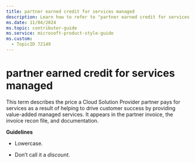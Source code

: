 ```yaml
---
title: partner earned credit for services managed
description: Learn how to refer to "partner earned credit for services managed" in your content.
ms.date: 11/04/2024
ms.topic: contributor-guide
ms.service: microsoft-product-style-guide
ms.custom:
  - TopicID 72149
---
```



# partner earned credit for services managed

This term describes the price a Cloud Solution Provider partner pays for services as a result of helping to drive customer success by providing value-added managed services. It appears in the partner invoice, the invoice recon file, and documentation.

**Guidelines**

- Lowercase.

- Don’t call it a *discount*.

